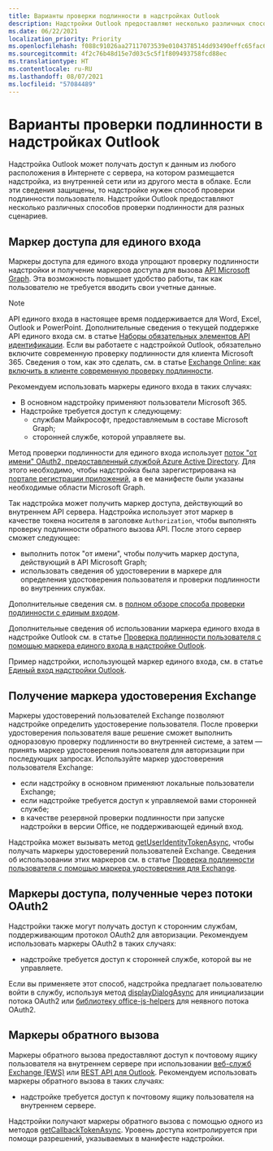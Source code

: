 ```yaml
---
title: Варианты проверки подлинности в надстройках Outlook
description: Надстройки Outlook предоставляют несколько различных способов проверки подлинности для разных сценариев.
ms.date: 06/22/2021
localization_priority: Priority
ms.openlocfilehash: f088c91026aa27117073539e0104378514dd93490effc65fac6ecaf0746b42c9
ms.sourcegitcommit: 4f2c76b48d15e7d03c5c5f1f809493758fcd88ec
ms.translationtype: HT
ms.contentlocale: ru-RU
ms.lasthandoff: 08/07/2021
ms.locfileid: "57084489"
---
```

# <a name="authentication-options-in-outlook-add-ins"></a>Варианты проверки подлинности в надстройках Outlook

Надстройка Outlook может получать доступ к данным из любого расположения в Интернете с сервера, на котором размещается надстройка, из внутренней сети или из другого места в облаке. Если эти сведения защищены, то надстройке нужен способ проверки подлинности пользователя. Надстройки Outlook предоставляют несколько различных способов проверки подлинности для разных сценариев.

## <a name="single-sign-on-access-token"></a>Маркер доступа для единого входа

Маркеры доступа для единого входа упрощают проверку подлинности надстройки и получение маркеров доступа для вызова [API Microsoft Graph](/graph/overview). Эта возможность повышает удобство работы, так как пользователю не требуется вводить свои учетные данные.

> [!NOTE]
> API единого входа в настоящее время поддерживается для Word, Excel, Outlook и PowerPoint. Дополнительные сведения о текущей поддержке API единого входа см. в статье [Наборы обязательных элементов API идентификации](../reference/requirement-sets/identity-api-requirement-sets.md).
> Если вы работаете с надстройкой Outlook, обязательно включите современную проверку подлинности для клиента Microsoft 365. Сведения о том, как это сделать, см. в статье [Exchange Online: как включить в клиенте современную проверку подлинности](https://social.technet.microsoft.com/wiki/contents/articles/32711.exchange-online-how-to-enable-your-tenant-for-modern-authentication.aspx).

Рекомендуем использовать маркеры единого входа в таких случаях:

- В основном надстройку применяют пользователи Microsoft 365.
- Надстройке требуется доступ к следующему:
  - службам Майкрософт, предоставляемым в составе Microsoft Graph;
  - сторонней службе, которой управляете вы.

Метод проверки подлинности для единого входа использует [поток "от имени" OAuth2, предоставленный службой Azure Active Directory](/azure/active-directory/develop/active-directory-v2-protocols-oauth-on-behalf-of). Для этого необходимо, чтобы надстройка была зарегистрирована на [портале регистрации приложений](https://apps.dev.microsoft.com/), а в ее манифесте были указаны необходимые области Microsoft Graph.

Так надстройка может получить маркер доступа, действующий во внутреннем API сервера. Надстройка использует этот маркер в качестве токена носителя в заголовке `Authorization`, чтобы выполнять проверку подлинности обратного вызова API. После этого сервер сможет следующее:

- выполнить поток "от имени", чтобы получить маркер доступа, действующий в API Microsoft Graph;
- использовать сведения об удостоверении в маркере для определения удостоверения пользователя и проверки подлинности во внутренних службах.

Дополнительные сведения см. в [полном обзоре способа проверки подлинности с единым входом](../develop/sso-in-office-add-ins.md).

Дополнительные сведения об использовании маркера единого входа в надстройке Outlook см. в статье [Проверка подлинности пользователя с помощью маркера единого входа в надстройке Outlook](authenticate-a-user-with-an-sso-token.md).

Пример надстройки, использующей маркер единого входа, см. в статье [Единый вход надстройки Outlook](https://github.com/OfficeDev/Outlook-Add-in-SSO).

## <a name="exchange-user-identity-token"></a>Получение маркера удостоверения Exchange

Маркеры удостоверений пользователей Exchange позволяют надстройке определить удостоверение пользователя. После проверки удостоверения пользователя ваше решение сможет выполнить одноразовую проверку подлинности во внутренней системе, а затем — принять маркер удостоверения пользователя для авторизации при последующих запросах. Используйте маркер удостоверения пользователя Exchange:

- если надстройку в основном применяют локальные пользователи Exchange;
- если надстройке требуется доступ к управляемой вами сторонней службе;
- в качестве резервной проверки подлинности при запуске надстройки в версии Office, не поддерживающей единый вход.

Надстройка может вызывать метод [getUserIdentityTokenAsync](/javascript/api/outlook/office.mailbox#getCallbackTokenAsync_callback__userContext_), чтобы получать маркеры удостоверений пользователей Exchange. Сведения об использовании этих маркеров см. в статье [Проверка подлинности пользователя с помощью маркера удостоверения для Exchange](authenticate-a-user-with-an-identity-token.md).

## <a name="access-tokens-obtained-via-oauth2-flows"></a>Маркеры доступа, полученные через потоки OAuth2

Надстройки также могут получать доступ к сторонним службам, поддерживающим протокол OAuth2 для авторизации. Рекомендуем использовать маркеры OAuth2 в таких случаях:

- надстройке требуется доступ к сторонней службе, которой вы не управляете.

Если вы применяете этот способ, надстройка предлагает пользователю войти в службу, используя метод [displayDialogAsync](/javascript/api/office/office.ui#displayDialogAsync_startAddress__options__callback_) для инициализации потока OAuth2 или [библиотеку office-js-helpers](https://github.com/OfficeDev/office-js-helpers) для неявного потока OAuth2.

## <a name="callback-tokens"></a>Маркеры обратного вызова

Маркеры обратного вызова предоставляют доступ к почтовому ящику пользователя на внутреннем сервере при использовании [веб-служб Exchange (EWS)](/exchange/client-developer/exchange-web-services/explore-the-ews-managed-api-ews-and-web-services-in-exchange) или [REST API для Outlook](/previous-versions/office/office-365-api/api/version-2.0/use-outlook-rest-api). Рекомендуем использовать маркеры обратного вызова в таких случаях:

- надстройке требуется доступ к почтовому ящику пользователя на внутреннем сервере.

Надстройки получают маркеры обратного вызова с помощью одного из методов [getCallbackTokenAsync](../reference/objectmodel/preview-requirement-set/office.context.mailbox.md#methods). Уровень доступа контролируется при помощи разрешений, указываемых в манифесте надстройки.
